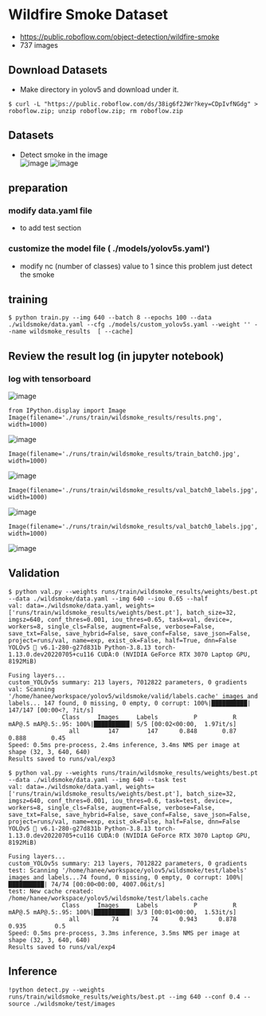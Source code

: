 # Wildfire Smoke Dataset
- https://public.roboflow.com/object-detection/wildfire-smoke
- 737 images

## Download Datasets
- Make directory in yolov5 and download under it. 
```
$ curl -L "https://public.roboflow.com/ds/38ig6f2JWr?key=CDpIvfNGdg" > roboflow.zip; unzip roboflow.zip; rm roboflow.zip
```

## Datasets
- Detect smoke in the image <br>
![image](https://user-images.githubusercontent.com/106988650/178039946-56282ab9-bfeb-4055-b42e-2bc1244de950.png)
![image](https://user-images.githubusercontent.com/106988650/178040027-a848ccad-2265-46b2-9cb0-08bc54799be3.png)


## preparation
### modify data.yaml file
- to add test section

### customize the model file ( ./models/yolov5s.yaml')
- modify nc (number of classes) value to 1 since this problem just detect the smoke 

## training 
```
$ python train.py --img 640 --batch 8 --epochs 100 --data ./wildsmoke/data.yaml --cfg ./models/custom_yolov5s.yaml --weight '' --name wildsmoke_results  [ --cache]
```

## Review the result log (in jupyter notebook)
### log with tensorboard
![image](https://user-images.githubusercontent.com/106988650/178040927-032ff032-3709-41fa-b5f1-3d63c39839ea.png)

```
from IPython.display import Image
Image(filename='./runs/train/wildsmoke_results/results.png', width=1000)
```
![image](https://user-images.githubusercontent.com/106988650/178041044-563ebe56-5a05-4130-af3e-f7f742386af5.png)

```
Image(filename='./runs/train/wildsmoke_results/train_batch0.jpg', width=1000)
```
![image](https://user-images.githubusercontent.com/106988650/178041426-3169c1ac-3adb-4815-bf68-c24523ce0c97.png)


```
Image(filename='./runs/train/wildsmoke_results/val_batch0_labels.jpg', width=1000)
```
![image](https://user-images.githubusercontent.com/106988650/178041491-3f3c7839-31d7-4e7b-b844-3f262067490e.png)


```
Image(filename='./runs/train/wildsmoke_results/val_batch0_labels.jpg', width=1000)
```
![image](https://user-images.githubusercontent.com/106988650/178041539-9a927e5e-d01f-4722-b486-34bec8c7edf3.png)

## Validation
```
$ python val.py --weights runs/train/wildsmoke_results/weights/best.pt --data ./wildsmoke/data.yaml --img 640 --iou 0.65 --half
val: data=./wildsmoke/data.yaml, weights=['runs/train/wildsmoke_results/weights/best.pt'], batch_size=32, imgsz=640, conf_thres=0.001, iou_thres=0.65, task=val, device=, workers=8, single_cls=False, augment=False, verbose=False, save_txt=False, save_hybrid=False, save_conf=False, save_json=False, project=runs/val, name=exp, exist_ok=False, half=True, dnn=False
YOLOv5 🚀 v6.1-280-g27d831b Python-3.8.13 torch-1.13.0.dev20220705+cu116 CUDA:0 (NVIDIA GeForce RTX 3070 Laptop GPU, 8192MiB)

Fusing layers...
custom_YOLOv5s summary: 213 layers, 7012822 parameters, 0 gradients
val: Scanning '/home/hanee/workspace/yolov5/wildsmoke/valid/labels.cache' images and labels... 147 found, 0 missing, 0 empty, 0 corrupt: 100%|██████████| 147/147 [00:00<?, ?it/s]
               Class     Images     Labels          P          R     mAP@.5 mAP@.5:.95: 100%|██████████| 5/5 [00:02<00:00,  1.97it/s]
                 all        147        147      0.848       0.87      0.888       0.45
Speed: 0.5ms pre-process, 2.4ms inference, 3.4ms NMS per image at shape (32, 3, 640, 640)
Results saved to runs/val/exp3
```
```
$ python val.py --weights runs/train/wildsmoke_results/weights/best.pt --data ./wildsmoke/data.yaml --img 640 --task test
val: data=./wildsmoke/data.yaml, weights=['runs/train/wildsmoke_results/weights/best.pt'], batch_size=32, imgsz=640, conf_thres=0.001, iou_thres=0.6, task=test, device=, workers=8, single_cls=False, augment=False, verbose=False, save_txt=False, save_hybrid=False, save_conf=False, save_json=False, project=runs/val, name=exp, exist_ok=False, half=False, dnn=False
YOLOv5 🚀 v6.1-280-g27d831b Python-3.8.13 torch-1.13.0.dev20220705+cu116 CUDA:0 (NVIDIA GeForce RTX 3070 Laptop GPU, 8192MiB)

Fusing layers...
custom_YOLOv5s summary: 213 layers, 7012822 parameters, 0 gradients
test: Scanning '/home/hanee/workspace/yolov5/wildsmoke/test/labels' images and labels...74 found, 0 missing, 0 empty, 0 corrupt: 100%|██████████| 74/74 [00:00<00:00, 4007.06it/s]
test: New cache created: /home/hanee/workspace/yolov5/wildsmoke/test/labels.cache
               Class     Images     Labels          P          R     mAP@.5 mAP@.5:.95: 100%|██████████| 3/3 [00:01<00:00,  1.53it/s]
                 all         74         74      0.943      0.878      0.935        0.5
Speed: 0.5ms pre-process, 3.3ms inference, 3.5ms NMS per image at shape (32, 3, 640, 640)
Results saved to runs/val/exp4
```

## Inference
```
!python detect.py --weights runs/train/wildsmoke_results/weights/best.pt --img 640 --conf 0.4 --source ./wildsmoke/test/images

```


